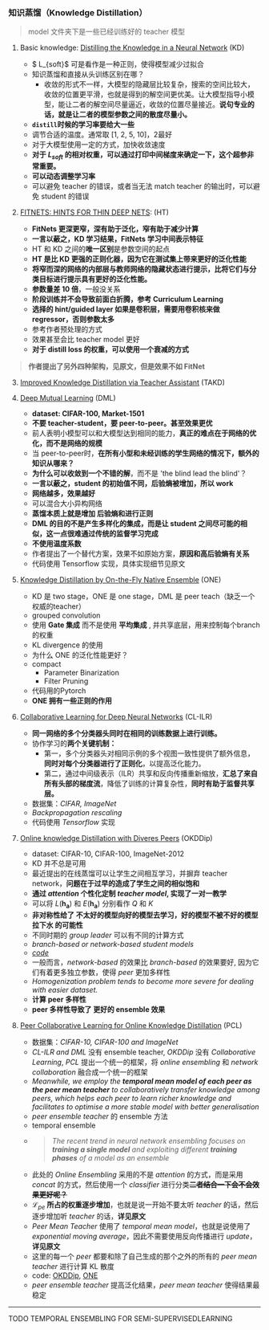 ### 知识蒸馏（Knowledge Distillation）

> model 文件夹下是一些已经训练好的 teacher 模型

1. Basic knowledge: [Distilling the Knowledge in a Neural Network](1.Distilling-the-Knowledge-in-a-Neural-Network/index.md) (KD)
    - $ L_{soft}$ 可是看作是一种正则，使得模型减少过拟合
    - 知识蒸馏和直接从头训练区别在哪？
        - 收敛的形式不一样，大模型的隐藏层比较复杂，搜索的空间比较大，收敛的位置更平滑，也就是得到的解空间更优美。让大模型指导小模型，能让二者的解空间尽量逼近，收敛的位置尽量接近。**说句专业的话，就是让二者的模型参数之间的散度尽量小。**
    - **`distill`时候的学习率要给大一些**
    - 调节合适的温度。通常取 [1, 2, 5, 10]，2最好
    - 对于大模型使用一定的方式，加快收敛速度
    - **对于 $L_{soft}$ 的相对权重，可以通过打印中间梯度来确定一下，这个超参非常重要。**
    - **可以动态调整学习率**
    - 可以避免 teacher 的错误，或者当无法 match teacher 的输出时，可以避免 student 的错误

2. [FITNETS: HINTS FOR THIN DEEP NETS](2.FITNETS-HINTS-FOR-THIN-DEEP-NETS/index.md): (HT)
    - **FitNets 更深更窄，深有助于泛化，窄有助于减少计算**
    - **一言以蔽之，KD 学习结果，FitNets 学习中间表示特征**
    - HT 和 KD 之间的**唯一区别**是参数空间的起点
    - **HT 是比 KD 更强的正则化器，因为它在测试集上带来更好的泛化性能**
    - **将窄而深的网络的内部层与教师网络的隐藏状态进行提示，比将它们与分类目标进行提示具有更好的泛化性能。**
    - **参数量差 10 倍**，一般没关系
    - **阶段训练并不会导致前面白折腾，参考 Curriculum Learning**
    - **选择的 hint/guided layer 如果是卷积层，需要用卷积核来做 regressor，否则参数太多**
    - 参考作者预处理的方式
    - 效果甚至会比 teacher model 更好
    - **对于 distill loss 的权重，可以使用一个衰减的方式**

> **作者提出了另外四种架构，见原文，但是效果不如 FitNet**

3. [Improved Knowledge Distillation via Teacher Assistant](3.Improved-Knowledge-Distillation-via-Teacher-Assistant/index.md)    (TAKD)

4. [Deep Mutual Learning](4.Deep-Mutual-Learning/index.md) (DML)
    - **dataset: CIFAR-100, Market-1501**
    - **不要 teacher-student，要 peer-to-peer。甚至效果更优**
    - 前人表明小模型可以和大模型达到相同的能力，**真正的难点在于网络的优化，而不是网络的规模**
    - 当 peer-to-peer时，**在所有小型和未经训练的学生网络的情况下，额外的知识从哪来？**
    - **为什么可以收敛到一个不错的解**，而不是 'the blind lead the blind'？
    - **一言以蔽之，student 的初始值不同，后验熵被增加，所以 work**
    - **网络越多，效果越好**
    - 可以混合大小异构网络
    - **蒸馏本质上就是增加 后验熵和进行正则**
    - **DML 的目的不是产生多样化的集成，而是让 student 之间尽可能的相似，这一点很难通过传统的监督学习完成**
    - **不使用温度系数**
    - 作者提出了一个替代方案，效果不如原始方案，**原因和高后验熵有关系**
    - 代码使用 Tensorflow 实现，具体实现细节见原文

5. [Knowledge Distillation by On-the-Fly Native Ensemble](5.Knowledge-Distillation-by-On-the-Fly-Native-Ensemble/index.md)  (ONE)
    - KD 是 two stage，ONE 是 one stage，DML 是 peer teach（缺乏一个权威的teacher）
    - grouped convolution
    - 使用 **Gate 集成** 而不是使用 **平均集成** , 并共享底层，用来控制每个branch的权重
    - KL divergence 的使用
    - 为什么 ONE 的泛化性能更好？
    - compact
        - Parameter Binarization
        - Filter Pruning
    - 代码用的Pytorch
    - **ONE 拥有一些正则的作用**

6. [Collaborative Learning for Deep Neural Networks](6.Collaborative-Learning-for-Deep-Neural-Networks/index.md)    (CL-ILR)
    - **同一网络的多个分类器头同时在相同的训练数据上进行训练。**
    - 协作学习的**两个关键机制：**
        - 第一，多个分类器头对相同示例的多个视图一致性提供了额外信息，**同时对每个分类器进行了正则化**，以提高泛化能力。
        - 第二，通过中间级表示（ILR）共享和反向传播重新缩放，**汇总了来自所有头部的梯度流**，降低了训练的计算复杂性，**同时有助于监督共享层。**
    - 数据集：*CIFAR, ImageNet*
    - *Backpropagation rescaling*
    - 代码使用 *Tensorflow* 实现


7. [Online knowledge Distillation with Diveres Peers](7.Online-knowledge-Distillation-with-Diverse-Peers/index.md)  (OKDDip)
    - dataset: CIFAR-10, CIFAR-100, ImageNet-2012
    - KD 并不总是可用
    - 最近提出的在线蒸馏可以让学生之间相互学习，并摒弃 teacher network，**问题在于过早的造成了学生之间的相似饱和**
    - **通过 *attention* 个性化定制 *teacher model*, 实现了一对一教学**
    - 可以将 $L(\mathbf{h_a})$ 和 $E(\mathbf{h_a})$ 分别看作 $Q$ 和 $K$
    - **非对称性给了 不太好的模型向好的模型去学习，好的模型不被不好的模型拉下水 的可能性**
    - 不同时期的 *group leader* 可以有不同的计算方式
    - *branch-based or network-based student models*
    - *[code](https://github.com/DefangChen/OKDDip-AAAI2020)*
    - 一般而言，*network-based* 的效果比 *branch-based* 的效果要好, 因为它们有着更多独立参数，使得 *peer* 更加多样性
    - *Homogenization problem tends to become more severe for dealing with easier dataset.*
    - **计算 peer 多样性**
    - **peer 多样性导致了 更好的 ensemble 效果**

8. [Peer Collaborative Learning for Online Knowledge Distillation](8.Peer-Collaborative-Learning-for-Online-Knowledge-Distillation/index.md)    (PCL)
    - 数据集：*CIFAR-10, CIFAR-100 and ImageNet*
    - *CL-ILR and DML* 没有 ensemble teacher, *OKDDip* 没有 *Collaborative Learning*, *PCL* 提出一个统一的框架，将 *online ensembling* 和 *network collaboration* 融合成一个统一的框架
    - *Meanwhile, we employ the **temporal mean model of each peer as the peer mean teacher** to collaboratively transfer knowledge among peers, which helps each peer to learn richer knowledge and facilitates to optimise a more stable model with better generalisation*
    - *peer ensemble teacher* 的 ensemble 方法
    - temporal ensemble
    - > *The recent trend in neural network ensembling focuses on **training a single model** and exploiting different **training phases** of a model as an ensemble*
    - 此处的 *Online Ensembling* 采用的不是 *attention* 的方式，而是采用 *concat* 的方式，然后使用一个 *classifier* 进行分类~~**二者结合一下会不会效果更好呢？**~~
    - $\mathcal{L}_{pe}$ **所占的权重逐步增加**，也就是说一开始不要太听 *teacher* 的话，然后逐步增加听 *teacher* 的话，**详见原文**
    - *Peer Mean Teacher* 使用了 *temporal mean model*，也就是说使用了 *exponential moving average*，因此不需要使用反向传播进行 *update*，**详见原文**
    - 这里的每一个 *peer* 都要和除了自己生成的那个之外的所有的 *peer mean teacher* 进行计算 KL 散度
    - code: [OKDDip](https://github.com/DefangChen/OKDDip-AAAI2020), [ONE](https://github.com/Lan1991Xu/ONE_NeurIPS2018)
    - *peer ensemble teacher* 提高泛化结果，*peer mean teacher* 使得结果最稳定



---------------------------
TODO
TEMPORAL ENSEMBLING FOR SEMI-SUPERVISEDLEARNING